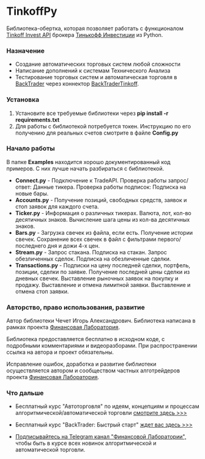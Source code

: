 # TinkoffPy
Библиотека-обертка, которая позволяет работать с функционалом [Tinkoff Invest API](https://tinkoff.github.io/investAPI/) брокера [Тинькофф Инвестиции](https://www.tinkoff.ru/invest/) из Python.

### Назначение
 - Создание автоматических торговых систем любой сложности
 - Написание дополнений к системам Технического Анализа
 - Тестирование торговых систем и автоматическая торговля в [BackTrader](https://www.backtrader.com/) через коннектор [BackTraderTinkoff](https://github.com/cia76/BackTraderTinkoff).

### Установка
1. Установите все требуемые библиотеки через **pip install -r requirements.txt**
2. Для работы с библиотекой потребуется токен. Инструкцию по его получению для реальных счетов смотрите в файле **Config.py**

### Начало работы
В папке **Examples** находится хорошо документированный код примеров. С них лучше начать разбираться с библиотекой.

- **Connect.py** - Подключение к TradeAPI. Проверка работы запрос/ответ: Данные тикера. Проверка работы подписок: Подписка на новые бары.
- **Accounts.py** - Получение позиций, свободных средств, заявок и стоп заявок для каждого счета.
- **Ticker.py** - Информация о различных тикерах. Валюта, лот, кол-во десятичных знаков. Вычисление шага цены из кол-ва десятичных знаков.
- **Bars.py** - Загрузка свечек из файла, если есть. Получение истории свечек. Сохранение всех свечек в файл с фильтрами первого/последнего дня и дожи 4-х цен.
- **Stream.py** - Запрос стакана. Подписка на стакан. Запрос обезличенных сделок. Подписка на обезличенные сделки.
- **Transactions.py** - Подписки на цену последней сделки, портфель, позиции, сделки по заявке. Получение последней цены сделки из дневных свечек. Выставление рыночных заявок на покупку и продажу. Выставление и отмена лимитной заявки. Выставление и отмена стоп заявки.

### Авторство, право использования, развитие
Автор библиотеки Чечет Игорь Александрович. Библиотека написана в рамках проекта [Финансовая Лаборатория](https://finlab.vip/).

Библиотека предоставляется бесплатно в исходном коде, с подробными комментариями и видеоразборами. При распространении ссылка на автора и проект обязательны.

Исправление ошибок, доработка и развитие библиотеки осуществляется автором и сообществом частных алготрейдеров проекта [Финансовая Лаборатория](https://finlab.vip/).
### Что дальше
- Бесплатный курс "Автоторговля" по идеям, концепциям и процессам алгоритмической/автоматической торговли [смотрите здесь >>>](https://finlab.vip/wpm-category/autotrading2021/)


- Бесплатный курс "BackTrader: Быстрый старт" [ждет вас здесь >>>](https://finlab.vip/wpm-category/btquikstart/)


- [Подписывайтесь на Telegram канал "Финансовой Лаборатории",](https://t.me/finlabvip) чтобы быть в курсе всех новинок алгоритмической и автоматической торговли.
